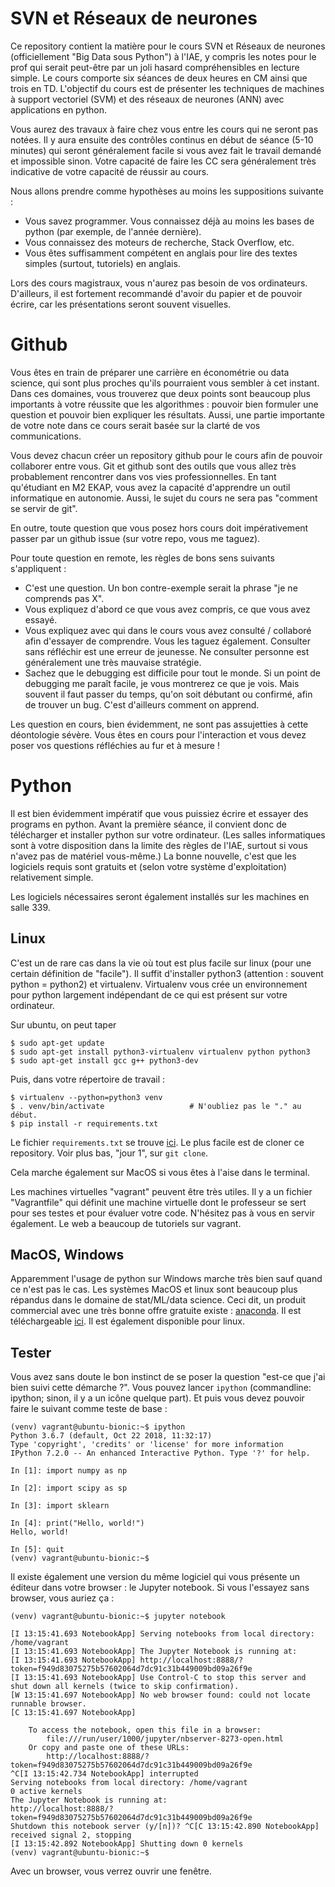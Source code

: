 # SVN et Réseaux de neurones

Ce repository contient la matière pour le cours SVN et Réseaux de
neurones (officiellement "Big Data sous Python") à l'IAE, y compris
les notes pour le prof qui serait peut-être par un joli hasard
compréhensibles en lecture simple.  Le cours comporte six séances de
deux heures en CM ainsi que trois en TD.  L'objectif du cours est de
présenter les techniques de machines à support vectoriel (SVM) et des
réseaux de neurones (ANN) avec applications en python.

Vous aurez des travaux à faire chez vous entre les cours qui ne seront
pas notées.  Il y aura ensuite des contrôles continus en début de
séance (5-10 minutes) qui seront généralement facile si vous avez fait
le travail demandé et impossible sinon.  Votre capacité de faire les
CC sera généralement très indicative de votre capacité de réussir au
cours.

Nous allons prendre comme hypothèses au moins les suppositions suivante
:

* Vous savez programmer.  Vous connaissez déjà au moins les bases de python
  (par exemple, de l'année dernière).
* Vous connaissez des moteurs de recherche, Stack Overflow, etc.
* Vous êtes suffisamment compétent en anglais pour lire des textes
  simples (surtout, tutoriels) en anglais.

Lors des cours magistraux, vous n'aurez pas besoin de vos
ordinateurs.  D'ailleurs, il est fortement recommandé d'avoir du papier
et de pouvoir écrire, car les présentations seront souvent visuelles.

# Github

Vous êtes en train de préparer une carrière en économétrie ou data
science, qui sont plus proches qu'ils pourraient vous sembler à cet
instant.  Dans ces domaines, vous trouverez que deux points sont
beaucoup plus importants à votre réussite que les algorithmes :
pouvoir bien formuler une question et pouvoir bien expliquer les
résultats.  Aussi, une partie importante de votre note dans ce cours
serait basée sur la clarté de vos communications.

Vous devez chacun créer un repository github pour le cours afin de
pouvoir collaborer entre vous.  Git et github sont des outils que vous
allez très probablement rencontrer dans vos vies professionnelles.  En
tant qu'étudiant en M2 EKAP, vous avez la capacité d'apprendre un
outil informatique en autonomie.  Aussi, le sujet du cours ne sera pas
"comment se servir de git".

En outre, toute question que vous posez hors cours doit impérativement
passer par un github issue (sur votre repo, vous me taguez).

Pour toute question en remote, les règles de bons sens suivants s'appliquent :

* C'est une question.  Un bon contre-exemple serait la phrase "je ne comprends pas X".
* Vous expliquez d'abord ce que vous avez compris, ce que vous avez essayé.
* Vous expliquez avec qui dans le cours vous avez consulté / collaboré afin d'essayer de comprendre.  Vous les taguez également.  Consulter sans réfléchir est une erreur de jeunesse.  Ne consulter personne est généralement une très mauvaise stratégie.
* Sachez que le debugging est difficile pour tout le monde.  Si un point de debugging me paraît facile, je vous montrerez ce que je vois.  Mais souvent il faut passer du temps, qu'on soit débutant ou confirmé, afin de trouver un bug.  C'est d'ailleurs comment on apprend.

Les question en cours, bien évidemment, ne sont pas assujetties à
cette déontologie sévère.  Vous êtes en cours pour l'interaction et
vous devez poser vos questions réfléchies au fur et à mesure !


# Python

Il est bien évidemment impératif que vous puissiez écrire et essayer
des programs en python.  Avant la première séance, il convient donc de
télécharger et installer python sur votre ordinateur.  (Les salles
informatiques sont à votre disposition dans la limite des règles de
l'IAE, surtout si vous n'avez pas de matériel vous-même.)  La bonne
nouvelle, c'est que les logiciels requis sont gratuits et (selon votre
système d'exploitation) relativement simple.

Les logiciels nécessaires seront également installés sur les machines
en salle 339.


## Linux

C'est un de rare cas dans la vie où tout est plus facile sur linux
(pour une certain définition de "facile").  Il suffit d'installer
python3 (attention : souvent python = python2) et virtualenv.
Virtualenv vous crée un environnement pour python largement
indépendant de ce qui est présent sur votre ordinateur.

Sur ubuntu, on peut taper

    $ sudo apt-get update
	$ sudo apt-get install python3-virtualenv virtualenv python python3
	$ sudo apt-get install gcc g++ python3-dev

Puis, dans votre répertoire de travail :

    $ virtualenv --python=python3 venv
	$ . venv/bin/activate                   # N'oubliez pas le "." au début.
	$ pip install -r requirements.txt

Le fichier `requirements.txt` se trouve [ici](requirements.txt).  Le
plus facile est de cloner ce repository.  Voir plus bas, "jour 1", sur
`git clone`.

Cela marche également sur MacOS si vous êtes à l'aise dans le
terminal.

Les machines virtuelles "vagrant" peuvent être très utiles.  Il y a un
fichier "Vagrantfile" qui définit une machine virtuelle dont le
professeur se sert pour ses testes et pour évaluer votre code.
N'hésitez pas à vous en servir également.  Le web a beaucoup de
tutoriels sur vagrant.


## MacOS, Windows

Apparemment l'usage de python sur Windows marche très bien sauf quand
ce n'est pas le cas.  Les systèmes MacOS et linux sont beaucoup plus
répandus dans le domaine de stat/ML/data science.  Ceci dit, un
produit commercial avec une très bonne offre gratuite existe :
[anaconda](https://www.anaconda.com/).  Il est téléchargeable
[ici](https://www.anaconda.com/download/).  Il est également
disponible pour linux.


## Tester

Vous avez sans doute le bon instinct de se poser la question "est-ce
que j'ai bien suivi cette démarche ?".  Vous pouvez lancer `ipython`
(commandline: ipython; sinon, il y a un icône quelque part).  Et puis
vous devez pouvoir faire le suivant comme teste de base :

	(venv) vagrant@ubuntu-bionic:~$ ipython
	Python 3.6.7 (default, Oct 22 2018, 11:32:17)
	Type 'copyright', 'credits' or 'license' for more information
	IPython 7.2.0 -- An enhanced Interactive Python. Type '?' for help.

	In [1]: import numpy as np

	In [2]: import scipy as sp

	In [3]: import sklearn

	In [4]: print("Hello, world!")
	Hello, world!

	In [5]: quit
	(venv) vagrant@ubuntu-bionic:~$

Il existe également une version du même logiciel qui vous présente un
éditeur dans votre browser : le Jupyter notebook.  Si vous l'essayez
sans browser, vous auriez ça :

	(venv) vagrant@ubuntu-bionic:~$ jupyter notebook

	[I 13:15:41.693 NotebookApp] Serving notebooks from local directory: /home/vagrant
	[I 13:15:41.693 NotebookApp] The Jupyter Notebook is running at:
	[I 13:15:41.693 NotebookApp] http://localhost:8888/?token=f949d83075275b57602064d7dc91c31b449009bd09a26f9e
	[I 13:15:41.693 NotebookApp] Use Control-C to stop this server and shut down all kernels (twice to skip confirmation).
	[W 13:15:41.697 NotebookApp] No web browser found: could not locate runnable browser.
	[C 13:15:41.697 NotebookApp]

		To access the notebook, open this file in a browser:
			file:///run/user/1000/jupyter/nbserver-8273-open.html
		Or copy and paste one of these URLs:
			http://localhost:8888/?token=f949d83075275b57602064d7dc91c31b449009bd09a26f9e
	^C[I 13:15:42.734 NotebookApp] interrupted
	Serving notebooks from local directory: /home/vagrant
	0 active kernels
	The Jupyter Notebook is running at:
	http://localhost:8888/?token=f949d83075275b57602064d7dc91c31b449009bd09a26f9e
	Shutdown this notebook server (y/[n])? ^C[C 13:15:42.890 NotebookApp] received signal 2, stopping
	[I 13:15:42.892 NotebookApp] Shutting down 0 kernels
	(venv) vagrant@ubuntu-bionic:~$

Avec un browser, vous verrez ouvrir une fenêtre.
